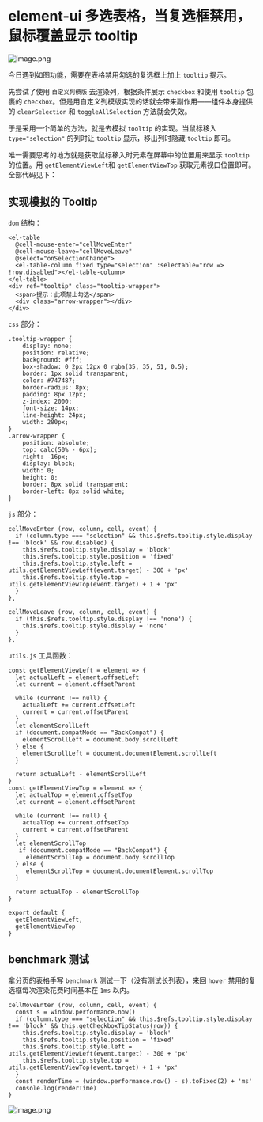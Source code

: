 # element-ui 多选表格，当复选框禁用，鼠标覆盖显示 tooltip


![image.png](https://p1-juejin.byteimg.com/tos-cn-i-k3u1fbpfcp/6aa5d2aef7a64c05bdbda25c001b8180~tplv-k3u1fbpfcp-watermark.image?)

今日遇到如图功能，需要在表格禁用勾选的复选框上加上 `tooltip` 提示。

先尝试了使用 `自定义列模版` 去渲染列，根据条件展示 `checkbox` 和使用 `tooltip` 包裹的 `checkbox`。但是用自定义列模版实现的话就会带来副作用——组件本身提供的 `clearSelection` 和 `toggleAllSelection` 方法就会失效。

于是采用一个简单的方法，就是去模拟 `tooltip` 的实现。当鼠标移入 `type="selection"` 的列时让 `tooltip` 显示，移出列时隐藏 `tooltip` 即可。

唯一需要思考的地方就是获取鼠标移入时元素在屏幕中的位置用来显示 `tooltip` 的位置。用 `getElementViewLeft`和 `getElementViewTop` 获取元素视口位置即可。全部代码见下：

## 实现模拟的 Tooltip
`dom` 结构：
```
<el-table
  @cell-mouse-enter="cellMoveEnter"
  @cell-mouse-leave="cellMoveLeave"
  @select="onSelectionChange">
  <el-table-column fixed type="selection" :selectable="row => !row.disabled"></el-table-column>
</el-table>
<div ref="tooltip" class="tooltip-wrapper">
  <span>提示：此项禁止勾选</span>
  <div class="arrow-wrapper"></div>
</div>

```
`css` 部分：
```
.tooltip-wrapper {
    display: none;
    position: relative;
    background: #fff;
    box-shadow: 0 2px 12px 0 rgba(35, 35, 51, 0.5);
    border: 1px solid transparent;
    color: #747487;
    border-radius: 8px;
    padding: 8px 12px;
    z-index: 2000;
    font-size: 14px;
    line-height: 24px;
    width: 280px;
}
.arrow-wrapper {
    position: absolute;
    top: calc(50% - 6px);
    right: -16px;
    display: block;
    width: 0;
    height: 0;
    border: 8px solid transparent;
    border-left: 8px solid white;
}
```
`js` 部分：
```
cellMoveEnter (row, column, cell, event) {
  if (column.type === "selection" && this.$refs.tooltip.style.display !== 'block' && row.disabled) {
    this.$refs.tooltip.style.display = 'block'
    this.$refs.tooltip.style.position = 'fixed'
    this.$refs.tooltip.style.left = utils.getElementViewLeft(event.target) - 300 + 'px'
    this.$refs.tooltip.style.top = utils.getElementViewTop(event.target) + 1 + 'px'
  }
},

cellMoveLeave (row, column, cell, event) {
  if (this.$refs.tooltip.style.display !== 'none') {
    this.$refs.tooltip.style.display = 'none'
  }
},
```

`utils.js` 工具函数：

```
const getElementViewLeft = element => {
  let actualLeft = element.offsetLeft
  let current = element.offsetParent

  while (current !== null) {
    actualLeft += current.offsetLeft
    current = current.offsetParent
  }
  let elementScrollLeft
  if (document.compatMode == "BackCompat") {
    elementScrollLeft = document.body.scrollLeft
  } else {
    elementScrollLeft = document.documentElement.scrollLeft
  }

  return actualLeft - elementScrollLeft
}
const getElementViewTop = element => {
  let actualTop = element.offsetTop
  let current = element.offsetParent

  while (current !== null) {
    actualTop += current.offsetTop
    current = current.offsetParent
  }
  let elementScrollTop
   if (document.compatMode == "BackCompat") {
     elementScrollTop = document.body.scrollTop
  } else {
     elementScrollTop = document.documentElement.scrollTop
  }

  return actualTop - elementScrollTop
}

export default {
  getElementViewLeft,
  getElementViewTop
}
```
## benchmark 测试
拿分页的表格手写 `benchmark` 测试一下（没有测试长列表），来回 `hover` 禁用的复选框每次渲染花费时间基本在 `1ms` 以内。

```
cellMoveEnter (row, column, cell, event) {
  const s = window.performance.now()
  if (column.type === "selection" && this.$refs.tooltip.style.display !== 'block' && this.getCheckboxTipStatus(row)) {
    this.$refs.tooltip.style.display = 'block'
    this.$refs.tooltip.style.position = 'fixed'
    this.$refs.tooltip.style.left = utils.getElementViewLeft(event.target) - 300 + 'px'
    this.$refs.tooltip.style.top = utils.getElementViewTop(event.target) + 1 + 'px'
  }
  const renderTime = (window.performance.now() - s).toFixed(2) + 'ms'
  console.log(renderTime)
}
```


![image.png](https://p3-juejin.byteimg.com/tos-cn-i-k3u1fbpfcp/f53e76a48f264153ad14fb79a09a7a17~tplv-k3u1fbpfcp-watermark.image?)